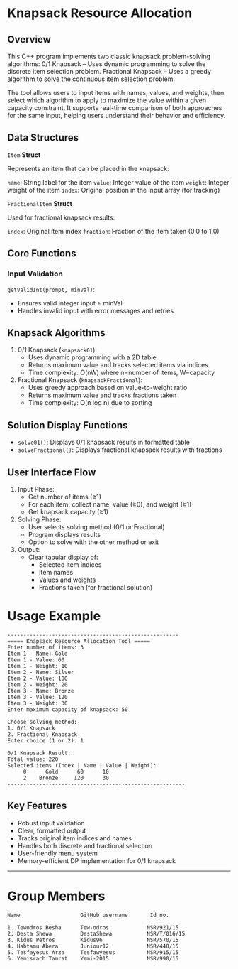 # Knapsack Resource Allocation

## Overview

This C++ program implements two classic knapsack problem-solving algorithms:
0/1 Knapsack – Uses dynamic programming to solve the discrete item selection problem.
Fractional Knapsack – Uses a greedy algorithm to solve the continuous item selection problem.

The tool allows users to input items with names, values, and weights, then select which algorithm to apply to maximize the value within a given capacity constraint.
It supports real-time comparison of both approaches for the same input, helping users understand their behavior and efficiency.

## Data Structures

`Item` **Struct**

Represents an item that can be placed in the knapsack:

  `name`: String label for the item
  `value`: Integer value of the item
  `weight`: Integer weight of the item
  `index`: Original position in the input array (for tracking)

`FractionalItem` **Struct**

Used for fractional knapsack results:

  `index`: Original item index
  `fraction`: Fraction of the item taken (0.0 to 1.0)

## Core Functions

### Input Validation

  `getValidInt(prompt, minVal)`:

   + Ensures valid integer input ≥ minVal
   + Handles invalid input with error messages and retries

## Knapsack Algorithms

1. 0/1 Knapsack (`knapsack01`):
    + Uses dynamic programming with a 2D table
    + Returns maximum value and tracks selected items via indices
    + Time complexity: O(nW) where n=number of items, W=capacity
2. Fractional Knapsack (`knapsackFractional`):
    + Uses greedy approach based on value-to-weight ratio
    + Returns maximum value and tracks fractions taken
    + Time complexity: O(n log n) due to sorting

## Solution Display Functions

 + `solve01()`: Displays 0/1 knapsack results in formatted table
 + `solveFractional()`: Displays fractional knapsack results with fractions

## User Interface Flow

  1. Input Phase:
      + Get number of items (≥1)
      + For each item: collect name, value (≥0), and weight (≥1)
      + Get knapsack capacity (≥1)
  2. Solving Phase:
      + User selects solving method (0/1 or Fractional)
      + Program displays results
      + Option to solve with the other method or exit
  3. Output:
      + Clear tabular display of:
          - Selected item indices
          - Item names
          - Values and weights
          - Fractions taken (for fractional solution)

# Usage Example
```
------------------------------------------------------
===== Knapsack Resource Allocation Tool ===== 
Enter number of items: 3 
Item 1 - Name: Gold 
Item 1 - Value: 60 
Item 1 - Weight: 10 
Item 2 - Name: Silver 
Item 2 - Value: 100 
Item 2 - Weight: 20 
Item 3 - Name: Bronze 
Item 3 - Value: 120 
Item 3 - Weight: 30 
Enter maximum capacity of knapsack: 50 

Choose solving method: 
1. 0/1 Knapsack 
2. Fractional Knapsack 
Enter choice (1 or 2): 1 

0/1 Knapsack Result: 
Total value: 220 
Selected items (Index | Name | Value | Weight): 
     0      Gold      60      10 
     2    Bronze     120      30 
--------------------------------------------------------
```

## Key Features
   + Robust input validation
   + Clear, formatted output
   + Tracks original item indices and names
   + Handles both discrete and fractional selection
   + User-friendly menu system
   + Memory-efficient DP implementation for 0/1 knapsack

---------------------------------------------------------
# Group Members
```
Name                   GitHub username       Id no.

1. Tewodros Besha      Tew-odros            NSR/921/15
2. Desta Shewa         DestaShewa           NSR/T/016/15
3. Kidus Petros        Kidus96              NSR/570/15
4. Habtamu Abera       Juniour12            NSR/448/15
5. Tesfayesus Arza     Tesfawyesus          NSR/915/15
6. Yemisrach Tamrat    Yemi-2015            NSR/990/15
```
